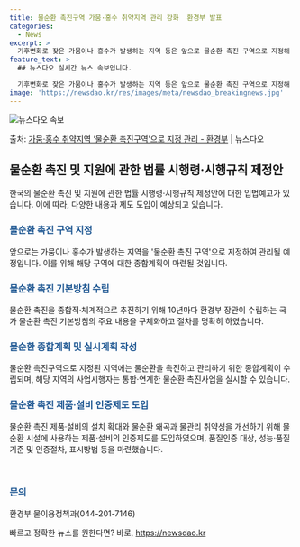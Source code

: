 ```yaml
---
title: 물순환 촉진구역 가뭄·홍수 취약지역 관리 강화  환경부 발표
categories:
  - News
excerpt: >
  기후변화로 잦은 가뭄이나 홍수가 발생하는 지역 등은 앞으로 물순환 촉진 구역으로 지정해 관리된다. 지정 구역…
feature_text: >
  ## 뉴스다오 실시간 뉴스 속보입니다.

  기후변화로 잦은 가뭄이나 홍수가 발생하는 지역 등은 앞으로 물순환 촉진 구역으로 지정해 관리된다. 지정 구역…
image: 'https://newsdao.kr/res/images/meta/newsdao_breakingnews.jpg'
---
```


![뉴스다오 속보](https://newsdao.kr/res/images/meta/newsdao_breakingnews.jpg)

<p>출처: <a href="https://newsdao.kr/3863" rel="dofollow">가뭄·홍수 취약지역 ‘물순환 촉진구역’으로 지정 관리 - 환경부</a> | 뉴스다오</p>

<h2 data-ke-size="size26">물순환 촉진 및 지원에 관한 법률 시행령·시행규칙 제정안</h2>
<p data-ke-size="size16">한국의 물순환 촉진 및 지원에 관한 법률 시행령·시행규칙 제정안에 대한 입법예고가 있습니다. 이에 따라, 다양한 내용과 제도 도입이 예상되고 있습니다.</p>

<h3><b><span style="color: #1a5490;">물순환 촉진 구역 지정</span></b></h3>
<p data-ke-size="size16">앞으로는 가뭄이나 홍수가 발생하는 지역을 '물순환 촉진 구역'으로 지정하여 관리될 예정입니다. 이를 위해 해당 구역에 대한 종합계획이 마련될 것입니다.</p>

<h3><b><span style="color: #1a5490;">물순환 촉진 기본방침 수립</span></b></h3>
<p data-ke-size="size16">물순환 촉진을 종합적·체계적으로 추진하기 위해 10년마다 환경부 장관이 수립하는 국가 물순환 촉진 기본방침의 주요 내용을 구체화하고 절차를 명확히 하였습니다.</p>

<h3><b><span style="color: #1a5490;">물순환 종합계획 및 실시계획 작성</span></b></h3>
<p data-ke-size="size16">물순환 촉진구역으로 지정된 지역에는 물순환을 촉진하고 관리하기 위한 종합계획이 수립되며, 해당 지역의 사업시행자는 통합·연계한 물순환 촉진사업을 실시할 수 있습니다.</p>

<h3><b><span style="color: #1a5490;">물순환 촉진 제품·설비 인증제도 도입</span></b></h3>
<p data-ke-size="size16">물순환 촉진 제품·설비의 설치 확대와 물순환 왜곡과 물관리 취약성을 개선하기 위해 물순환 시설에 사용하는 제품·설비의 인증제도를 도입하였으며, 품질인증 대상, 성능·품질기준 및 인증절차, 표시방법 등을 마련했습니다.</p>

<p data-ke-size="size16">&nbsp;</p>

<h3><b><span style="color: #1a5490;">문의</span></b></h3>
<p data-ke-size="size16">환경부 물이용정책과(044-201-7146)</p> 

빠르고 정확한 뉴스를 원한다면? 바로, <a href="https://newsdao.kr" rel="dofollow">https://newsdao.kr</a>


